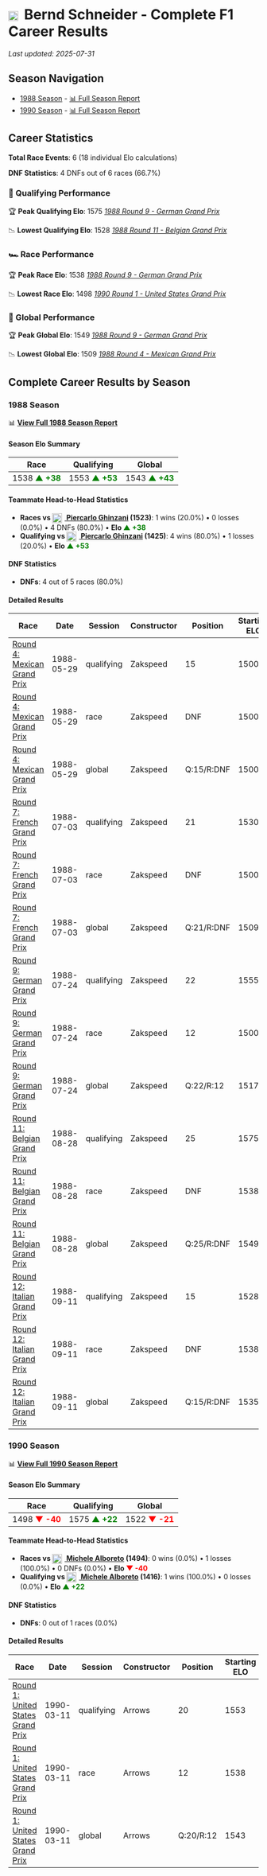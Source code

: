 # <img src="https://upload.wikimedia.org/wikipedia/commons/b/ba/Flag_of_Germany.svg" alt="Germany" width="20" height="auto" style="vertical-align: middle; margin-right: 5px;" onerror="this.outerHTML='🇩🇪'; this.style.marginRight='5px';"/> Bernd Schneider - Complete F1 Career Results

*Last updated: 2025-07-31*

## Season Navigation

- [1988 Season](#1988-season) - [📊 Full Season Report](../seasons/1988-season-report)
- [1990 Season](#1990-season) - [📊 Full Season Report](../seasons/1990-season-report)

## Career Statistics

**Total Race Events**: 6 (18 individual Elo calculations)

**DNF Statistics**: 4 DNFs out of 6 races (66.7%)

### 🏁 Qualifying Performance

🏆 **Peak Qualifying Elo**: 1575
   *[1988 Round 9 - German Grand Prix](../seasons/1988-season-report#round-9-german-grand-prix)*

📉 **Lowest Qualifying Elo**: 1528
   *[1988 Round 11 - Belgian Grand Prix](../seasons/1988-season-report#round-11-belgian-grand-prix)*

### 🏎️ Race Performance

🏆 **Peak Race Elo**: 1538
   *[1988 Round 9 - German Grand Prix](../seasons/1988-season-report#round-9-german-grand-prix)*

📉 **Lowest Race Elo**: 1498
   *[1990 Round 1 - United States Grand Prix](../seasons/1990-season-report#round-1-united-states-grand-prix)*

### 🌟 Global Performance

🏆 **Peak Global Elo**: 1549
   *[1988 Round 9 - German Grand Prix](../seasons/1988-season-report#round-9-german-grand-prix)*

📉 **Lowest Global Elo**: 1509
   *[1988 Round 4 - Mexican Grand Prix](../seasons/1988-season-report#round-4-mexican-grand-prix)*


## Complete Career Results by Season

### 1988 Season

📊 **[View Full 1988 Season Report](../seasons/1988-season-report)**

#### Season Elo Summary

| Race | Qualifying | Global |
|------|------------|--------|
| 1538 **<span style="color: green;">▲ +38</span>** | 1553 **<span style="color: green;">▲ +53</span>** | 1543 **<span style="color: green;">▲ +43</span>** |

#### Teammate Head-to-Head Statistics

- **Races vs [<img src="https://upload.wikimedia.org/wikipedia/commons/0/03/Flag_of_Italy.svg" alt="Italy" width="20" height="auto" style="vertical-align: middle; margin-right: 5px;" onerror="this.outerHTML='🇮🇹'; this.style.marginRight='5px';"/> Piercarlo Ghinzani](piercarlo-ghinzani) (1523)**: 1 wins (20.0%) • 0 losses (0.0%) • 4 DNFs (80.0%) • **Elo **<span style="color: green;">▲ +38</span>****
- **Qualifying vs [<img src="https://upload.wikimedia.org/wikipedia/commons/0/03/Flag_of_Italy.svg" alt="Italy" width="20" height="auto" style="vertical-align: middle; margin-right: 5px;" onerror="this.outerHTML='🇮🇹'; this.style.marginRight='5px';"/> Piercarlo Ghinzani](piercarlo-ghinzani) (1425)**: 4 wins (80.0%) • 1 losses (20.0%) • **Elo **<span style="color: green;">▲ +53</span>****


#### DNF Statistics

- **DNFs**: 4 out of 5 races (80.0%)

#### Detailed Results

| Race | Date | Session | Constructor | Position | Starting ELO | ELO Change | Final ELO | Teammate |
|------|------|---------|-------------|----------|--------------|------------|-----------|----------|
| [Round 4: Mexican Grand Prix](../seasons/1988-season-report#round-4-mexican-grand-prix) | 1988-05-29 | qualifying | Zakspeed | 15 | 1500 | +30 | 1530 | [<img src="https://upload.wikimedia.org/wikipedia/commons/0/03/Flag_of_Italy.svg" alt="Italy" width="20" height="auto" style="vertical-align: middle; margin-right: 5px;" onerror="this.outerHTML='🇮🇹'; this.style.marginRight='5px';"/> Piercarlo Ghinzani](piercarlo-ghinzani) |
| [Round 4: Mexican Grand Prix](../seasons/1988-season-report#round-4-mexican-grand-prix) | 1988-05-29 | race | Zakspeed | DNF | 1500 | N/A | 1500 | [<img src="https://upload.wikimedia.org/wikipedia/commons/0/03/Flag_of_Italy.svg" alt="Italy" width="20" height="auto" style="vertical-align: middle; margin-right: 5px;" onerror="this.outerHTML='🇮🇹'; this.style.marginRight='5px';"/> Piercarlo Ghinzani](piercarlo-ghinzani) |
| [Round 4: Mexican Grand Prix](../seasons/1988-season-report#round-4-mexican-grand-prix) | 1988-05-29 | global | Zakspeed | Q:15/R:DNF | 1500 | +9 | 1509 | [<img src="https://upload.wikimedia.org/wikipedia/commons/0/03/Flag_of_Italy.svg" alt="Italy" width="20" height="auto" style="vertical-align: middle; margin-right: 5px;" onerror="this.outerHTML='🇮🇹'; this.style.marginRight='5px';"/> Piercarlo Ghinzani](piercarlo-ghinzani) |
| [Round 7: French Grand Prix](../seasons/1988-season-report#round-7-french-grand-prix) | 1988-07-03 | qualifying | Zakspeed | 21 | 1530 | +25 | 1555 | [<img src="https://upload.wikimedia.org/wikipedia/commons/0/03/Flag_of_Italy.svg" alt="Italy" width="20" height="auto" style="vertical-align: middle; margin-right: 5px;" onerror="this.outerHTML='🇮🇹'; this.style.marginRight='5px';"/> Piercarlo Ghinzani](piercarlo-ghinzani) |
| [Round 7: French Grand Prix](../seasons/1988-season-report#round-7-french-grand-prix) | 1988-07-03 | race | Zakspeed | DNF | 1500 | N/A | 1500 | [<img src="https://upload.wikimedia.org/wikipedia/commons/0/03/Flag_of_Italy.svg" alt="Italy" width="20" height="auto" style="vertical-align: middle; margin-right: 5px;" onerror="this.outerHTML='🇮🇹'; this.style.marginRight='5px';"/> Piercarlo Ghinzani](piercarlo-ghinzani) |
| [Round 7: French Grand Prix](../seasons/1988-season-report#round-7-french-grand-prix) | 1988-07-03 | global | Zakspeed | Q:21/R:DNF | 1509 | +8 | 1517 | [<img src="https://upload.wikimedia.org/wikipedia/commons/0/03/Flag_of_Italy.svg" alt="Italy" width="20" height="auto" style="vertical-align: middle; margin-right: 5px;" onerror="this.outerHTML='🇮🇹'; this.style.marginRight='5px';"/> Piercarlo Ghinzani](piercarlo-ghinzani) |
| [Round 9: German Grand Prix](../seasons/1988-season-report#round-9-german-grand-prix) | 1988-07-24 | qualifying | Zakspeed | 22 | 1555 | +20 | 1575 | [<img src="https://upload.wikimedia.org/wikipedia/commons/0/03/Flag_of_Italy.svg" alt="Italy" width="20" height="auto" style="vertical-align: middle; margin-right: 5px;" onerror="this.outerHTML='🇮🇹'; this.style.marginRight='5px';"/> Piercarlo Ghinzani](piercarlo-ghinzani) |
| [Round 9: German Grand Prix](../seasons/1988-season-report#round-9-german-grand-prix) | 1988-07-24 | race | Zakspeed | 12 | 1500 | +38 | 1538 | [<img src="https://upload.wikimedia.org/wikipedia/commons/0/03/Flag_of_Italy.svg" alt="Italy" width="20" height="auto" style="vertical-align: middle; margin-right: 5px;" onerror="this.outerHTML='🇮🇹'; this.style.marginRight='5px';"/> Piercarlo Ghinzani](piercarlo-ghinzani) |
| [Round 9: German Grand Prix](../seasons/1988-season-report#round-9-german-grand-prix) | 1988-07-24 | global | Zakspeed | Q:22/R:12 | 1517 | +33 | 1549 | [<img src="https://upload.wikimedia.org/wikipedia/commons/0/03/Flag_of_Italy.svg" alt="Italy" width="20" height="auto" style="vertical-align: middle; margin-right: 5px;" onerror="this.outerHTML='🇮🇹'; this.style.marginRight='5px';"/> Piercarlo Ghinzani](piercarlo-ghinzani) |
| [Round 11: Belgian Grand Prix](../seasons/1988-season-report#round-11-belgian-grand-prix) | 1988-08-28 | qualifying | Zakspeed | 25 | 1575 | -47 | 1528 | [<img src="https://upload.wikimedia.org/wikipedia/commons/0/03/Flag_of_Italy.svg" alt="Italy" width="20" height="auto" style="vertical-align: middle; margin-right: 5px;" onerror="this.outerHTML='🇮🇹'; this.style.marginRight='5px';"/> Piercarlo Ghinzani](piercarlo-ghinzani) |
| [Round 11: Belgian Grand Prix](../seasons/1988-season-report#round-11-belgian-grand-prix) | 1988-08-28 | race | Zakspeed | DNF | 1538 | N/A | 1538 | [<img src="https://upload.wikimedia.org/wikipedia/commons/0/03/Flag_of_Italy.svg" alt="Italy" width="20" height="auto" style="vertical-align: middle; margin-right: 5px;" onerror="this.outerHTML='🇮🇹'; this.style.marginRight='5px';"/> Piercarlo Ghinzani](piercarlo-ghinzani) |
| [Round 11: Belgian Grand Prix](../seasons/1988-season-report#round-11-belgian-grand-prix) | 1988-08-28 | global | Zakspeed | Q:25/R:DNF | 1549 | -14 | 1535 | [<img src="https://upload.wikimedia.org/wikipedia/commons/0/03/Flag_of_Italy.svg" alt="Italy" width="20" height="auto" style="vertical-align: middle; margin-right: 5px;" onerror="this.outerHTML='🇮🇹'; this.style.marginRight='5px';"/> Piercarlo Ghinzani](piercarlo-ghinzani) |
| [Round 12: Italian Grand Prix](../seasons/1988-season-report#round-12-italian-grand-prix) | 1988-09-11 | qualifying | Zakspeed | 15 | 1528 | +25 | 1553 | [<img src="https://upload.wikimedia.org/wikipedia/commons/0/03/Flag_of_Italy.svg" alt="Italy" width="20" height="auto" style="vertical-align: middle; margin-right: 5px;" onerror="this.outerHTML='🇮🇹'; this.style.marginRight='5px';"/> Piercarlo Ghinzani](piercarlo-ghinzani) |
| [Round 12: Italian Grand Prix](../seasons/1988-season-report#round-12-italian-grand-prix) | 1988-09-11 | race | Zakspeed | DNF | 1538 | N/A | 1538 | [<img src="https://upload.wikimedia.org/wikipedia/commons/0/03/Flag_of_Italy.svg" alt="Italy" width="20" height="auto" style="vertical-align: middle; margin-right: 5px;" onerror="this.outerHTML='🇮🇹'; this.style.marginRight='5px';"/> Piercarlo Ghinzani](piercarlo-ghinzani) |
| [Round 12: Italian Grand Prix](../seasons/1988-season-report#round-12-italian-grand-prix) | 1988-09-11 | global | Zakspeed | Q:15/R:DNF | 1535 | +8 | 1543 | [<img src="https://upload.wikimedia.org/wikipedia/commons/0/03/Flag_of_Italy.svg" alt="Italy" width="20" height="auto" style="vertical-align: middle; margin-right: 5px;" onerror="this.outerHTML='🇮🇹'; this.style.marginRight='5px';"/> Piercarlo Ghinzani](piercarlo-ghinzani) |

### 1990 Season

📊 **[View Full 1990 Season Report](../seasons/1990-season-report)**

#### Season Elo Summary

| Race | Qualifying | Global |
|------|------------|--------|
| 1498 **<span style="color: red;">▼ -40</span>** | 1575 **<span style="color: green;">▲ +22</span>** | 1522 **<span style="color: red;">▼ -21</span>** |

#### Teammate Head-to-Head Statistics

- **Races vs [<img src="https://upload.wikimedia.org/wikipedia/commons/0/03/Flag_of_Italy.svg" alt="Italy" width="20" height="auto" style="vertical-align: middle; margin-right: 5px;" onerror="this.outerHTML='🇮🇹'; this.style.marginRight='5px';"/> Michele Alboreto](michele-alboreto) (1494)**: 0 wins (0.0%) • 1 losses (100.0%) • 0 DNFs (0.0%) • **Elo **<span style="color: red;">▼ -40</span>****
- **Qualifying vs [<img src="https://upload.wikimedia.org/wikipedia/commons/0/03/Flag_of_Italy.svg" alt="Italy" width="20" height="auto" style="vertical-align: middle; margin-right: 5px;" onerror="this.outerHTML='🇮🇹'; this.style.marginRight='5px';"/> Michele Alboreto](michele-alboreto) (1416)**: 1 wins (100.0%) • 0 losses (0.0%) • **Elo **<span style="color: green;">▲ +22</span>****


#### DNF Statistics

- **DNFs**: 0 out of 1 races (0.0%)

#### Detailed Results

| Race | Date | Session | Constructor | Position | Starting ELO | ELO Change | Final ELO | Teammate |
|------|------|---------|-------------|----------|--------------|------------|-----------|----------|
| [Round 1: United States Grand Prix](../seasons/1990-season-report#round-1-united-states-grand-prix) | 1990-03-11 | qualifying | Arrows | 20 | 1553 | +22 | 1575 | [<img src="https://upload.wikimedia.org/wikipedia/commons/0/03/Flag_of_Italy.svg" alt="Italy" width="20" height="auto" style="vertical-align: middle; margin-right: 5px;" onerror="this.outerHTML='🇮🇹'; this.style.marginRight='5px';"/> Michele Alboreto](michele-alboreto) |
| [Round 1: United States Grand Prix](../seasons/1990-season-report#round-1-united-states-grand-prix) | 1990-03-11 | race | Arrows | 12 | 1538 | -40 | 1498 | [<img src="https://upload.wikimedia.org/wikipedia/commons/0/03/Flag_of_Italy.svg" alt="Italy" width="20" height="auto" style="vertical-align: middle; margin-right: 5px;" onerror="this.outerHTML='🇮🇹'; this.style.marginRight='5px';"/> Michele Alboreto](michele-alboreto) |
| [Round 1: United States Grand Prix](../seasons/1990-season-report#round-1-united-states-grand-prix) | 1990-03-11 | global | Arrows | Q:20/R:12 | 1543 | -21 | 1522 | [<img src="https://upload.wikimedia.org/wikipedia/commons/0/03/Flag_of_Italy.svg" alt="Italy" width="20" height="auto" style="vertical-align: middle; margin-right: 5px;" onerror="this.outerHTML='🇮🇹'; this.style.marginRight='5px';"/> Michele Alboreto](michele-alboreto) |

